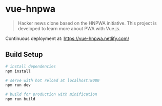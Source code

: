 # vue-hnpwa

> Hacker news clone based on the HNPWA initiative. This project is developed to learn more about PWA with Vue.js.

Continuous deployment at: https://vue-hnpwa.netlify.com/

## Build Setup

```bash
# install dependencies
npm install

# serve with hot reload at localhost:8080
npm run dev

# build for production with minification
npm run build
```
